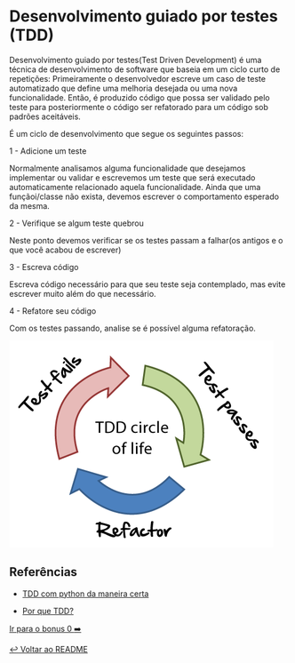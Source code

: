 # Desenvolvimento guiado por testes (TDD)

Desenvolvimento guiado por testes(Test Driven Development) é uma técnica de desenvolvimento de software que baseia em um ciclo curto de repetições: Primeiramente o desenvolvedor escreve um caso de teste automatizado que define uma melhoria desejada ou uma nova funcionalidade. Então, é produzido código que possa ser validado pelo teste para posteriormente o código ser refatorado para um código sob padrões aceitáveis.

É um ciclo de desenvolvimento que segue os seguintes passos:

1 - Adicione um teste

Normalmente analisamos alguma funcionalidade que desejamos implementar ou validar e escrevemos um teste que será executado automaticamente relacionado aquela funcionalidade.
Ainda que uma funçãoi/classe não exista, devemos escrever o comportamento esperado da mesma.

2 - Verifique se algum teste quebrou

Neste ponto devemos verificar se os testes passam a falhar(os antigos e o que você acabou de escrever)

3 - Escreva código

Escreva código necessário para que seu teste seja contemplado, mas evite escrever muito além do que necessário.

4 - Refatore seu código

Com os testes passando, analise se é possível alguma refatoração.

![Círculo do TDD](tdd.png "Ciclo do tdd")

## Referências

- [TDD com python da maneira certa](https://ericstk.wordpress.com/2013/06/24/tdd-com-python-como-aprender-de-forma-certa/)

- [Por que TDD?](http://aprenda-python.blogspot.com.br/2016/10/por-que-tdd.html)

[Ir para o bonus 0 :arrow_right:](bonus00.md)

[:leftwards_arrow_with_hook: Voltar ao README ](README.md)

